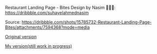 Restaurant Landing Page - Bites
Design by Nasim ⛹🏻‍♂️: https://dribbble.com/suhayelahmednasim

Source:
https://dribbble.com/shots/15785732-Restaurant-Landing-Page-Bites/attachments/7594368?mode=media


[Original version](original-version.png)


[My version(still work in progress)](my-version.png)